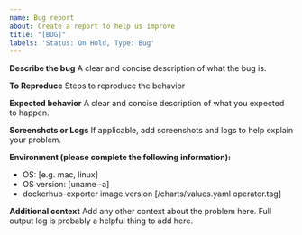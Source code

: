 ```yaml
---
name: Bug report
about: Create a report to help us improve
title: "[BUG]"
labels: 'Status: On Hold, Type: Bug'
---
```


**Describe the bug**
A clear and concise description of what the bug is.

**To Reproduce**
Steps to reproduce the behavior

**Expected behavior**
A clear and concise description of what you expected to happen.

**Screenshots or Logs**
If applicable, add screenshots and logs to help explain your problem.

**Environment (please complete the following information):**
- OS: [e.g. mac, linux]
- OS version: [uname -a]
- dockerhub-exporter image version [/charts/values.yaml operator.tag]

**Additional context**
Add any other context about the problem here. Full output log is probably a helpful thing to add here.
